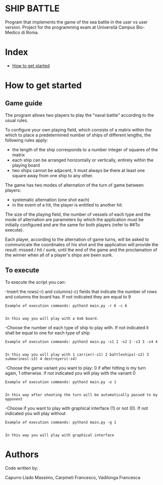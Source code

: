 
# SHIP BATTLE
Program that implements the game of the sea battle in the user vs user version. Project for the programming exam at Università Campus Bio-Medico di Roma.


# Index

- [How to get started](#how-to-get-started)

# How to get started

## Game guide

The program allows two players to play the "naval battle" according to the usual rules.

To configure your own playing field, which consists of a matrix within the which to place a predetermined number of ships of different lengths, the following rules apply:
- the length of the ship corresponds to a number integer of squares of the matrix
- each ship can be arranged horizontally or vertically, entirely within the playing board
- two ships cannot be adjacent, it must always be there at least one square away from one ship to any other.
 
 The game has two modes of alternation of the turn of game between players:
- systematic alternation (one shot each)
- in the event of a hit, the player is entitled to another hit.

The size of the playing field, the number of vessels of each type and the mode of alternation are parameters by which the application must be initially configured and are the same for both players (refer to ##To execute).

Each player, according to the alternation of game turns, will be asked to communicate the coordinates of his shot and the application will provide the result: missed / hit / sunk, until the end of the game and the proclamation of the winner when all of a player's ships are been sunk.

## To execute
To execute the script you can:

-Insert the rows(-r) and columns(-c) fields that indicate the number of rows and columns the board has. If not indicated they are equal to 9
   
   
    Example of execution commands: python3 main.py -r 6 -c 6
    
    
    In this way you will play with a 6x6 board.
    
    
-Choose the number of each type of ship to play with. If not indicated it shall be equal to one for each type of ship


    Example of execution commands: python3 main.py -s1 1 -s2 2 -s3 3 -s4 4
    
    
    In this way you will play with 1 carrier(-s1) 2 battleships(-s2) 3 submarines(-s3) 4 destroyers(-s4)
    
    
-Choose the game variant you want to play: 0 if after hitting is my turn again, 1 otherwise. if not indicated you will play with the variant 0
    
    
    Example of execution commands: python3 main.py -o 1
    
    
    In this way after shooting the turn will be automatically passed to my opponent
    
    
-Choose if you want to play with graphical interface (1) or not (0). If not indicated you will play without
    
    
    Example of execution commands: python3 main.py -g 1
    
    
    In this way you will play with graphical interface
    
# Authors
Code written by:

Capurro Llado Massimo, Carpineti Francesco, Vadilonga Francesca

